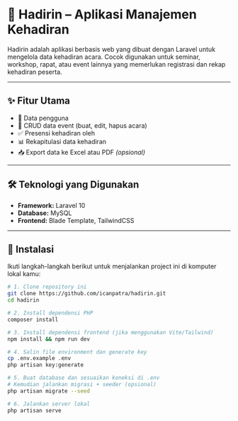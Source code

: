 # 🎉 Hadirin – Aplikasi Manajemen Kehadiran

Hadirin adalah aplikasi berbasis web yang dibuat dengan Laravel untuk mengelola data kehadiran acara. Cocok digunakan untuk seminar, workshop, rapat, atau event lainnya yang memerlukan registrasi dan rekap kehadiran peserta.

---

## ✨ Fitur Utama

- 👥 Data pengguna
- 📅 CRUD data event (buat, edit, hapus acara)
- ✅ Presensi kehadiran oleh 
- 📊 Rekapitulasi data kehadiran
- 📥 Export data ke Excel atau PDF *(opsional)*

---

## 🛠️ Teknologi yang Digunakan

- **Framework:** Laravel 10
- **Database:** MySQL
- **Frontend:** Blade Template, TailwindCSS

---

## 🚀 Instalasi

Ikuti langkah-langkah berikut untuk menjalankan project ini di komputer lokal kamu:

```bash
# 1. Clone repository ini
git clone https://github.com/icanpatra/hadirin.git
cd hadirin

# 2. Install dependensi PHP
composer install

# 3. Install dependensi frontend (jika menggunakan Vite/Tailwind)
npm install && npm run dev

# 4. Salin file environment dan generate key
cp .env.example .env
php artisan key:generate

# 5. Buat database dan sesuaikan koneksi di .env
# Kemudian jalankan migrasi + seeder (opsional)
php artisan migrate --seed

# 6. Jalankan server lokal
php artisan serve
